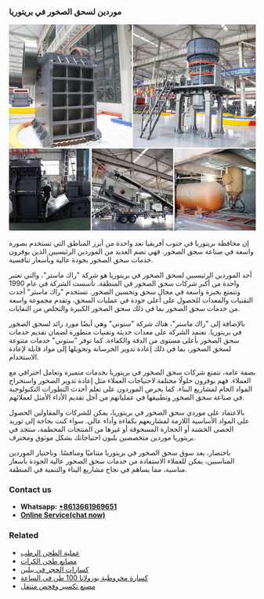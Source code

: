 <h3>موردين لسحق الصخور في بريتوريا</h3><img src='1701854373.jpg' alt=''><p>إن محافظة بريتوريا في جنوب أفريقيا تعد واحدة من أبرز المناطق التي تستخدم بصورة واسعة في صناعة سحق الصخور. فهي تضم العديد من الموردين الرئيسيين الذين يوفرون خدمات سحق الصخور بجودة عالية وبأسعار تنافسية.</p><p>أحد الموردين الرئيسيين لسحق الصخور في بريتوريا هو شركة "راك ماستر"، والتي تعتبر واحدة من أكبر شركات سحق الصخور في المنطقة. تأسست الشركة في عام 1990 وتتمتع بخبرة واسعة في مجال سحق وتحسين الصخور. تستخدم "راك ماستر" أحدث التقنيات والمعدات للحصول على أعلى جودة في عمليات السحق، وتقدم مجموعة واسعة من خدمات سحق الصخور بما في ذلك سحق الصخور الكبيرة والتخلص من النفايات.</p><p>بالإضافة إلى "راك ماستر"، هناك شركة "ستوني" وهي أيضًا مورد رائد لسحق الصخور في بريتوريا. تعتمد الشركة على معدات حديثة وتقنيات متطورة لضمان تقديم خدمات سحق الصخور بأعلى مستوى من الدقة والكفاءة. كما توفر "ستوني" خدمات متنوعة لسحق الصخور، بما في ذلك إعادة تدوير الخرسانة وتحويلها إلى مواد قابلة لإعادة الاستخدام.</p><p>بصفة عامة، تتمتع شركات سحق الصخور في بريتوريا بخدمات متميزة وتعامل احترافي مع العملاء. فهم يوفرون حلولًا مختلفة لاحتياجات العملاء مثل إعادة تدوير الصخور واستخراج المواد الخام لمشاريع البناء. كما يحرص الموردون على تعلم أحدث التطورات التكنولوجية في صناعة سحق الصخور وتطبيقها في عملياتهم من أجل تقديم الأداء الأمثل لعملائهم.</p><p>بالاعتماد على موردي سحق الصخور في بريتوريا، يمكن للشركات والمقاولين الحصول على المواد الأساسية اللازمة لمشاريعهم بكفاءة وأداء عالي. سواء كنت بحاجة إلى توريد الحصى الخشنة أو الحجارة المسحوقة أو غيرها من المنتجات المحطمة، ستجد في بريتوريا موردين متخصصين يلبون احتياجاتك بشكل موثوق ومحترف.</p><p>باختصار، يعد سوق سحق الصخور في بريتوريا متناميًا ومنافسًا. وباختيار الموردين المناسبين، يمكن للعملاء الاستفادة من خدمات سحق الصخور عالية الجودة بأسعار مناسبة، مما يساهم في نجاح مشاريع البناء والتنمية في المنطقة.</p><h3>Contact us</h3><ul><li><strong>Whatsapp:&nbsp;<a href="https://wa.me/8613661969651">+8613661969651</a></strong></li><li><a href="https://swt.shibang-china.com/?git&amp;zhl&amp;موردين لسحق الصخور في بريتوريا"><strong>Online Service(chat now)</strong></a></li></ul><h3>Related</h3><ul><li><a href='عملية الطحن الرطب.md'>عملية الطحن الرطب</a></li><li><a href='مصانع طحن الكرات.md'>مصانع طحن الكرات</a></li><li><a href='كسارات الحجر في بيلين.md'>كسارات الحجر في بيلين</a></li><li><a href='كسارة مخروطية بوزولانا 100 طن في الساعة.md'>كسارة مخروطية بوزولانا 100 طن في الساعة</a></li><li><a href='مصنع تكسير وفحص متنقل.md'>مصنع تكسير وفحص متنقل</a></li></ul>